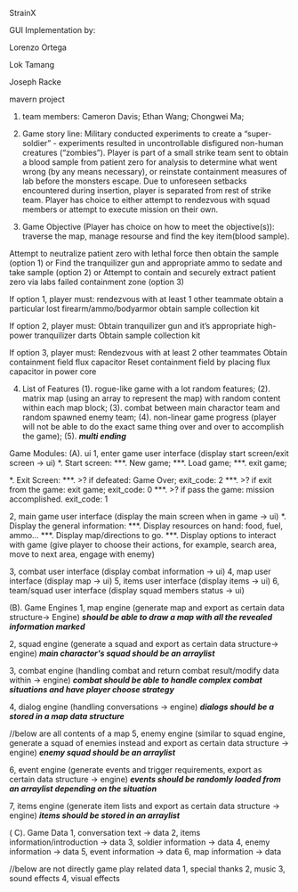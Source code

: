 StrainX

GUI Implementation by:

Lorenzo Ortega

Lok Tamang

Joseph Racke


mavern project

1. team members:
Cameron Davis;
Ethan Wang;
Chongwei Ma;

2. Game story line:
Military conducted experiments to create a “super-soldier” - experiments resulted in uncontrollable disfigured non-human creatures (“zombies”).
Player is part of a small strike team sent to obtain a blood sample from patient zero for analysis to determine what went wrong (by any means necessary), or reinstate containment measures of lab before the monsters escape.
Due to unforeseen setbacks encountered during insertion, player is separated from rest of strike team. Player has choice to either attempt to rendezvous with squad members or attempt to execute mission on their own.

3. Game Objective (Player has choice on how to meet the objective(s)):
traverse the map, manage resourse and find the key item(blood sample).

Attempt to neutralize patient zero with lethal force then obtain the sample (option 1) or 
Find the tranquilizer gun and appropriate ammo to sedate and take sample (option 2) or
Attempt to contain and securely extract patient zero via labs failed containment zone (option 3)

If option 1, player must:
rendezvous with at least 1 other teammate 
obtain a particular lost firearm/ammo/bodyarmor
obtain sample collection kit

If option 2, player must:
Obtain tranquilizer gun and it’s appropriate high-power tranquilizer darts
Obtain sample collection kit

If option 3, player must:
Rendezvous with at least 2 other teammates
Obtain containment field flux capacitor
Reset containment field by placing flux capacitor in power core

4. List of Features
(1). rogue-like game with a lot random features;
(2). matrix map (using an array to represent the map) with random content within each map block;
(3). combat between main charactor team and random spawned enemy team;
(4). non-linear game progress (player will not be able to do the exact same thing over and over to accomplish the game);
(5). ***multi ending*** 


Game Modules:
(A). ui
1, enter game user interface (display start screen/exit screen -> ui)
*. Start screen: 
***. New game;
***. Load game;
***. exit game;

*. Exit Screen:
***. >? if defeated: Game Over;                        exit_code: 2 
***. >? if exit from the game: exit game;              exit_code: 0 
***. >? if pass the game: mission accomplished.        exit_code: 1 	

2, main game user interface (display the main screen when in game -> ui)
*. Display the general information:
***. Display resources on hand: food, fuel, ammo…
***. Display map/directions to go.
***. Display options to interact with game (give player to choose their actions, for example, search area, move to next area, engage with enemy)

3, combat user interface (display combat information -> ui)
4, map user interface (display map -> ui)
5, items user interface (display items -> ui)
6, team/squad user interface (display squad members status -> ui)

(B). Game Engines
1, map engine (generate map and export as certain data structure-> Engine)
***should be able to draw a map with all the revealed information marked***

2, squad engine (generate a squad and export as certain data structure-> engine)
***main charactor's squad should be an arraylist***
 
3, combat engine (handling combat and return combat result/modify data within -> engine)
***combat should be able to handle complex combat situations and have player choose strategy***

4, dialog engine (handling conversations -> engine)
***dialogs should be a stored in a map data structure***

//below are all contents of a map
5, enemy engine (similar to squad engine, generate a squad of enemies instead and export as certain data structure -> engine)
***enemy squad should be an arraylist***

6, event engine (generate events and trigger requirements, export as certain data structure -> engine)
***events should be randomly loaded from an arraylist depending on the situation*** 

7, items engine (generate item lists and export as certain data structure -> engine)
***items should be stored in an arraylist***

( C). Game Data
1, conversation text -> data
2, items information/introduction -> data
3, soldier information -> data
4, enemy information -> data
5, event information -> data
6, map information -> data

//below are not directly game play related data
1, special thanks
2, music
3, sound effects
4, visual effects

